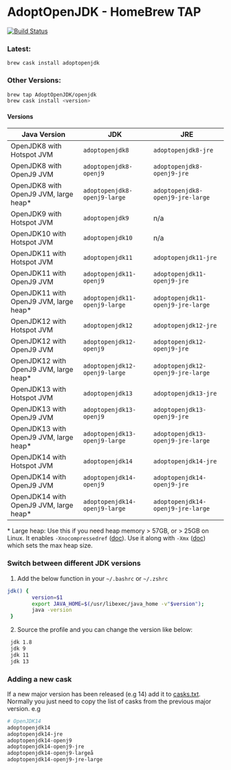 # AdoptOpenJDK - HomeBrew TAP

[![Build Status](https://travis-ci.com/AdoptOpenJDK/homebrew-openjdk.svg?branch=master)](https://travis-ci.com/AdoptOpenJDK/homebrew-openjdk)

### Latest:
`brew cask install adoptopenjdk`

### Other Versions:
```bash
brew tap AdoptOpenJDK/openjdk
brew cask install <version>
```

#### Versions
| Java Version | JDK | JRE
|--|--|--|
| OpenJDK8 with Hotspot JVM | `adoptopenjdk8` | `adoptopenjdk8-jre` |
| OpenJDK8 with OpenJ9 JVM | `adoptopenjdk8-openj9` | `adoptopenjdk8-openj9-jre` |
| OpenJDK8 with OpenJ9 JVM, large heap* | `adoptopenjdk8-openj9-large` | `adoptopenjdk8-openj9-jre-large` |
| OpenJDK9 with Hotspot JVM | `adoptopenjdk9` | n/a |
| OpenJDK10 with Hotspot JVM | `adoptopenjdk10` | n/a |
| OpenJDK11 with Hotspot JVM | `adoptopenjdk11` | `adoptopenjdk11-jre` |
| OpenJDK11 with OpenJ9 JVM | `adoptopenjdk11-openj9` | `adoptopenjdk11-openj9-jre` |
| OpenJDK11 with OpenJ9 JVM, large heap* | `adoptopenjdk11-openj9-large` | `adoptopenjdk11-openj9-jre-large` |
| OpenJDK12 with Hotspot JVM | `adoptopenjdk12` | `adoptopenjdk12-jre` |
| OpenJDK12 with OpenJ9 JVM | `adoptopenjdk12-openj9` | `adoptopenjdk12-openj9-jre` |
| OpenJDK12 with OpenJ9 JVM, large heap* | `adoptopenjdk12-openj9-large` | `adoptopenjdk12-openj9-jre-large` |
| OpenJDK13 with Hotspot JVM | `adoptopenjdk13` | `adoptopenjdk13-jre` |
| OpenJDK13 with OpenJ9 JVM | `adoptopenjdk13-openj9` | `adoptopenjdk13-openj9-jre` |
| OpenJDK13 with OpenJ9 JVM, large heap* | `adoptopenjdk13-openj9-large` | `adoptopenjdk13-openj9-jre-large` |
| OpenJDK14 with Hotspot JVM | `adoptopenjdk14` | `adoptopenjdk14-jre` |
| OpenJDK14 with OpenJ9 JVM | `adoptopenjdk14-openj9` | `adoptopenjdk14-openj9-jre` |
| OpenJDK14 with OpenJ9 JVM, large heap* | `adoptopenjdk14-openj9-large` | `adoptopenjdk14-openj9-jre-large` |

\* Large heap: Use this if you need heap memory > 57GB, or > 25GB on Linux. It enables `-Xnocompressedref` ([doc][docnocref]). Use it along with `-Xmx` ([doc][docmx]) which sets the max heap size.

[docnocref]: https://www.eclipse.org/openj9/docs/xcompressedrefs/
[docmx]: https://www.eclipse.org/openj9/docs/xms/

### Switch between different JDK versions
1. Add the below function in your `~/.bashrc` or `~/.zshrc` 
```bash
jdk() {
        version=$1
        export JAVA_HOME=$(/usr/libexec/java_home -v"$version");
        java -version
 }
```

 2. Source the profile and you can change the version like below:
 ```bash
  jdk 1.8
  jdk 9
  jdk 11
  jdk 13
  ```

### Adding a new cask
If a new major version has been released (e.g 14) add it to [casks.txt](casks.txt). Normally you just need to copy the list of casks from the previous major version. e.g

```bash
# OpenJDK14
adoptopenjdk14
adoptopenjdk14-jre
adoptopenjdk14-openj9
adoptopenjdk14-openj9-jre
adoptopenjdk14-openj9-largeå
adoptopenjdk14-openj9-jre-large
```
 
